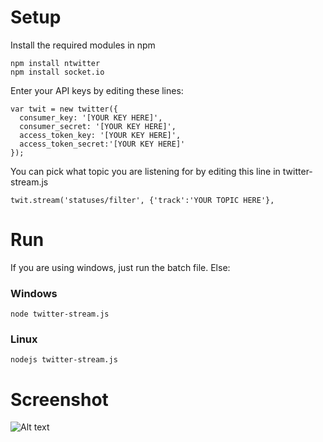 Setup
=====

Install the required modules in npm

    npm install ntwitter
    npm install socket.io
  
Enter your API keys by editing these lines:

    var twit = new twitter({
      consumer_key: '[YOUR KEY HERE]',
      consumer_secret: '[YOUR KEY HERE]',
      access_token_key: '[YOUR KEY HERE]',
      access_token_secret:'[YOUR KEY HERE]'
    });


You can pick what topic you are listening for by editing this line in twitter-stream.js

    twit.stream('statuses/filter', {'track':'YOUR TOPIC HERE'},
  
Run
===

If you are using windows, just run the batch file. Else:

### Windows

    node twitter-stream.js

### Linux

    nodejs twitter-stream.js
  


Screenshot
==========

![Alt text](http://imgur.com/WZoVVHA.jpg)
